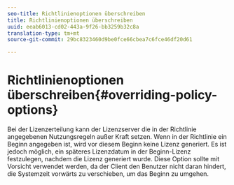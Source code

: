 ```yaml
---
seo-title: Richtlinienoptionen überschreiben
title: Richtlinienoptionen überschreiben
uuid: eeab6013-cd02-443a-9f26-bb3259b32c8a
translation-type: tm+mt
source-git-commit: 29bc8323460d9be0fce66cbea7c6fce46df20d61

---
```



# Richtlinienoptionen überschreiben{#overriding-policy-options}

Bei der Lizenzerteilung kann der Lizenzserver die in der Richtlinie angegebenen Nutzungsregeln außer Kraft setzen. Wenn in der Richtlinie ein Beginn angegeben ist, wird vor diesem Beginn keine Lizenz generiert. Es ist jedoch möglich, ein späteres Lizenzdatum in der Beginn-Lizenz festzulegen, nachdem die Lizenz generiert wurde. Diese Option sollte mit Vorsicht verwendet werden, da der Client den Benutzer nicht daran hindert, die Systemzeit vorwärts zu verschieben, um das Beginn zu umgehen.
